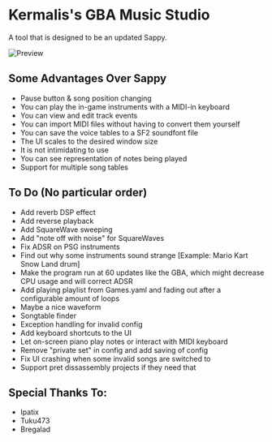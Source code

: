 # Kermalis's GBA Music Studio

A tool that is designed to be an updated Sappy.

![Preview](https://i.imgur.com/TuqCjN1.gif)

## Some Advantages Over Sappy
* Pause button & song position changing
* You can play the in-game instruments with a MIDI-in keyboard
* You can view and edit track events
* You can import MIDI files without having to convert them yourself
* You can save the voice tables to a SF2 soundfont file
* The UI scales to the desired window size
* It is not intimidating to use
* You can see representation of notes being played
* Support for multiple song tables

## To Do (No particular order)

* Add reverb DSP effect
* Add reverse playback
* Add SquareWave sweeping
* Add "note off with noise" for SquareWaves
* Fix ADSR on PSG instruments
* Find out why some instruments sound strange \[Example: Mario Kart Snow Land drum\]
* Make the program run at 60 updates like the GBA, which might decrease CPU usage and will correct ADSR
* Add playing playlist from Games.yaml and fading out after a configurable amount of loops
* Maybe a nice waveform
* Songtable finder
* Exception handling for invalid config
* Add keyboard shortcuts to the UI
* Let on-screen piano play notes or interact with MIDI keyboard
* Remove "private set" in config and add saving of config
* Fix UI crashing when some invalid songs are switched to
* Support pret dissassembly projects if they need that

## Special Thanks To:
* Ipatix
* Tuku473
* Bregalad